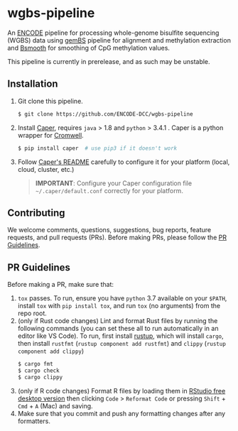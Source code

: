 # wgbs-pipeline

An [ENCODE](https://www.encodeproject.org/) pipeline for processing whole-genome bisulfite sequencing (WGBS) data using [gemBS](https://github.com/heathsc/gemBS) pipeline for alignment and methylation extraction and [Bsmooth](https://bioconductor.org/packages/release/bioc/html/bsseq.html) for smoothing of CpG methylation values.

This pipeline is currently in prerelease, and as such may be unstable.

## Installation

1) Git clone this pipeline.
    ```bash
    $ git clone https://github.com/ENCODE-DCC/wgbs-pipeline
    ```

2) Install [Caper](https://github.com/ENCODE-DCC/caper), requires `java` > 1.8 and `python` > 3.4.1 . Caper is a python wrapper for [Cromwell](https://github.com/broadinstitute/cromwell).
    ```bash
    $ pip install caper  # use pip3 if it doesn't work
    ```

3) Follow [Caper's README](https://github.com/ENCODE-DCC/caper) carefully to configure it for your platform (local, cloud, cluster, etc.)
    > **IMPORTANT**: Configure your Caper configuration file `~/.caper/default.conf` correctly for your platform.

## Contributing

We welcome comments, questions, suggestions, bug reports, feature requests, and pull requests (PRs). Before making PRs, please follow the [PR Guidelines](https://github.com/ENCODE-DCC/wgbs-pipeline#pr-guidelines).

## PR Guidelines

Before making a PR, make sure that:
1. `tox` passes. To run, ensure you have `python` 3.7 available on your `$PATH`, install `tox` with `pip install tox`, and run `tox` (no arguments) from the repo root.
2. (only if Rust code changes) Lint and format Rust files by running the following commands (you can set these all to run automatically in an editor like VS Code). To run, first install [rustup](https://rustup.rs/), which will install `cargo`, then install `rustfmt` (`rustup component add rustfmt`) and `clippy` (`rustup component add clippy`)
    ```bash
    $ cargo fmt
    $ cargo check
    $ cargo clippy
    ```
3. (only if R code changes) Format R files by loading them in [RStudio free desktop version](https://rstudio.com/products/rstudio/download/#download) then clicking `Code` > `Reformat Code` or pressing `Shift` + `Cmd` + `A` (Mac) and saving.
4. Make sure that you commit and push any formatting changes after any formatters.
